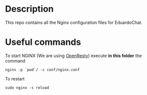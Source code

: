 # Description

This repo contains all the Nginx configuration files for EduardoChat.

# Useful commands

To start NGINX (We are using [OpenResty](https://github.com/IIC2173-2016-2/openresty-eduardochat)) execute **in this folder** the command
```{r, engine='sh', count_lines}
nginx -p `pwd`/ -c conf/nginx.conf
```
To restart
```{r, engine='sh', count_lines}
sudo nginx -s reload
```

